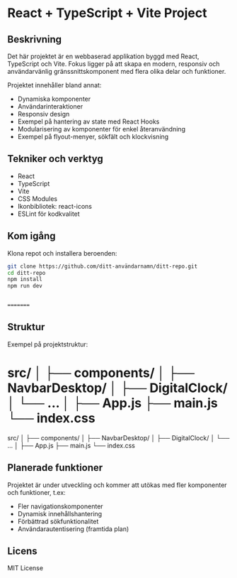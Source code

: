 # React + TypeScript + Vite Project

## Beskrivning

Det här projektet är en webbaserad applikation byggd med React, TypeScript och Vite. Fokus ligger på att skapa en modern, responsiv och användarvänlig gränssnittskomponent med flera olika delar och funktioner.

Projektet innehåller bland annat:

-   Dynamiska komponenter
-   Användarinteraktioner
-   Responsiv design
-   Exempel på hantering av state med React Hooks
-   Modularisering av komponenter för enkel återanvändning
-   Exempel på flyout-menyer, sökfält och klockvisning

## Tekniker och verktyg

-   React
-   TypeScript
-   Vite
-   CSS Modules
-   Ikonbibliotek: react-icons
-   ESLint för kodkvalitet

## Kom igång

Klona repot och installera beroenden:

```bash
git clone https://github.com/ditt-användarnamn/ditt-repo.git
cd ditt-repo
npm install
npm run dev


=======
```

## Struktur

Exempel på projektstruktur:

src/
│
├── components/
│ ├── NavbarDesktop/
│ ├── DigitalClock/
│ └── ...
│
├── App.js
├── main.js
└── index.css
=======
src/
│
├── components/
│ ├── NavbarDesktop/
│ ├── DigitalClock/
│ └── ...
│
├── App.js
├── main.js
└── index.css

## Planerade funktioner

Projektet är under utveckling och kommer att utökas med fler komponenter och funktioner, t.ex:

-   Fler navigationskomponenter
-   Dynamisk innehållshantering
-   Förbättrad sökfunktionalitet
-   Användarautentisering (framtida plan)

## Licens

MIT License
